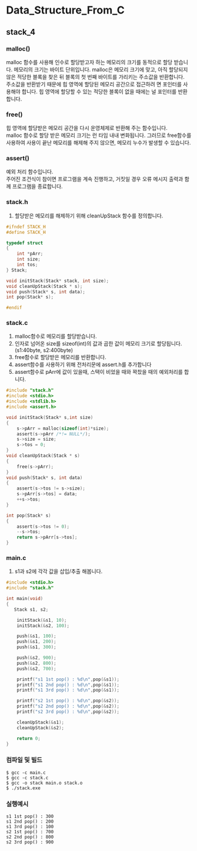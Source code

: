 # Data_Structure_From_C
## stack_4
  ### malloc()  
  malloc 함수를 사용해 인수로 할당받고자 하는 메모리의 크기를 동적으로 할당 받습니다. 메모리의 크기는 바이트 단위입니다.
  malloc은 메모리 크기에 맞고, 아직 할당되지 않은 적당한 블록을 찾은 뒤 블록의 첫 번째 바이트를 가리키는 주소값을 반환합니다.  
  주소값을 반환받기 때문에 힙 영역에 할당된 메모리 공간으로 접근하려  면 포인터를 사용해야 합니다. 힙 영역에 할당할 수 있는 적당한 블록이 없을 때에는 널 포인터를 반환합니다.  

 
  
  ### free()  
  힙 영역에 할당받은 메모리 공간을 다시 운영체제로 반환해 주는 함수입니다.  
  malloc 함수로 할당 받은 메모리 크기는 런 타임 내내 변화됩니다. 그러므로 free함수를 사용하여 사용이 끝난 메모리를 해제해 주지 않으면, 메모리 누수가 발생할 수 있습니다.

  ### assert()
  예외 처리 함수입니다.  
  주어진 조건식이 참이면 프로그램을 계속 진행하고, 거짓일 경우 오류 메시지 출력과 함께 프로그램을 종료합니다.
  

### stack.h
  1. 할당받은 메모리를 해제하기 위해 cleanUpStack 함수를 정의합니다.
```c
#ifndef STACK_H
#define STACK_H

typedef struct 
{
    int *pArr;
    int size;
    int tos;
} Stack;

void initStack(Stack* stack, int size);
void cleanUpStack(Stack * s);
void push(Stack* s, int data);
int pop(Stack* s);

#endif
```

### stack.c
  1. malloc함수로 메모리를 할당받습니다.
  2. 인자로 넘어온 size를 sizeof(int)의 값과 곱한 값이 메모리 크기로 할당됩니다.(s1:40byte, s2:400byte)
  3. free함수로 할당받은 메모리를 반환합니다.
  4. assert함수를 사용하기 위해 전처리문에 assert.h를 추가합니다
  5. assert함수로 pArr에 값이 있을때, 스택이 비었을 때와 꽉찼을 때의 예외처리를 합니다.
```c
#include "stack.h"
#include <stdio.h>
#include <stdlib.h>
#include <assert.h>

void initStack(Stack* s,int size)
{
    s->pArr = malloc(sizeof(int)*size);
    assert(s->pArr /*!= NULL*/);
    s->size = size;
    s->tos = 0;
}
void cleanUpStack(Stack * s)
{
    free(s->pArr);
}
void push(Stack* s, int data)
{ 
    assert(s->tos != s->size);
    s->pArr[s->tos] = data;
    ++s->tos;
}

int pop(Stack* s)
{
    assert(s->tos != 0);
    --s->tos;
    return s->pArr[s->tos];
}

```
### main.c
  1. s1과 s2에 각각 값을 삽입/추출 해봅니다.
```c
#include <stdio.h>
#include "stack.h"

int main(void)
{
   Stack s1, s2;

    initStack(&s1, 10);
    initStack(&s2, 100);

    push(&s1, 100);
    push(&s1, 200);
    push(&s1, 300);

    push(&s2, 900);
    push(&s2, 800);
    push(&s2, 700);

    printf("s1 1st pop() : %d\n",pop(&s1));
    printf("s1 2nd pop() : %d\n",pop(&s1));
    printf("s1 3rd pop() : %d\n",pop(&s1));

    printf("s2 1st pop() : %d\n",pop(&s2));
    printf("s2 2nd pop() : %d\n",pop(&s2));
    printf("s2 3rd pop() : %d\n",pop(&s2));

    cleanUpStack(&s1);
    cleanUpStack(&s2);

    return 0;
}
```

### 컴파일 및 빌드
```
$ gcc -c main.c  
$ gcc -c stack.c  
$ gcc -o stack main.o stack.o  
$ ./stack.exe
```

### 실행예시
```
s1 1st pop() : 300
s1 2nd pop() : 200
s1 3rd pop() : 100
s2 1st pop() : 700
s2 2nd pop() : 800
s2 3rd pop() : 900
```

